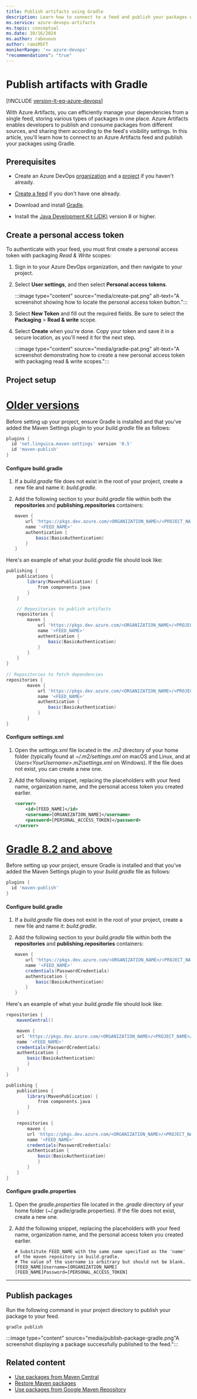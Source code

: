 ```yaml
---
title: Publish artifacts using Gradle
description: Learn how to connect to a feed and publish your packages with Gradle.
ms.service: azure-devops-artifacts
ms.topic: conceptual
ms.date: 10/16/2024
ms.author: rabououn
author: ramiMSFT
monikerRange: '<= azure-devops'
"recommendations": "true"
---
```


# Publish artifacts with Gradle

[!INCLUDE [version-lt-eq-azure-devops](../../includes/version-lt-eq-azure-devops.md)]

With Azure Artifacts, you can efficiently manage your dependencies from a single feed, storing various types of packages in one place. Azure Artifacts enables developers to publish and consume packages from different sources, and sharing them according to the feed's visibility settings. In this article, you'll learn how to connect to an Azure Artifacts feed and publish your packages using Gradle.

## Prerequisites

- Create an Azure DevOps [organization](../../organizations/accounts/create-organization.md) and a [project](../../organizations/projects/create-project.md#create-a-project) if you haven't already.

- [Create a feed](../get-started-maven.md#create-a-feed) if you don't have one already.

- Download and install [Gradle](https://docs.gradle.org/current/userguide/installation.html).

- Install the [Java Development Kit (JDK)](https://jdk.java.net/) version 8 or higher.

## Create a personal access token

To authenticate with your feed, you must first create a personal access token with packaging *Read & Write* scopes:

1. Sign in to your Azure DevOps organization, and then navigate to your project.

1. Select **User settings**, and then select **Personal access tokens**.

    :::image type="content" source="media/create-pat.png" alt-text="A screenshot showing how to locate the personal access token button.":::

1. Select **New Token** and fill out the required fields. Be sure to select the **Packaging** > **Read & write** scope.

1. Select **Create** when you're done. Copy your token and save it in a secure location, as you'll need it for the next step.

    :::image type="content" source="media/gradle-pat.png" alt-text="A screenshot demonstrating how to create a new personal access token with packaging read & write scopes.":::  

## Project setup

# [Older versions](#tab/older)

Before setting up your project, ensure Gradle is installed and that you've added the Maven Settings plugin to your *build.gradle* file as follows:

```groovy
plugins {
  id 'net.linguica.maven-settings' version '0.5'
  id 'maven-publish'
}
```

#### Configure build.gradle

1. If a *build.gradle* file does not exist in the root of your project, create a new file and name it: *build.gradle*.

1. Add the following section to your *build.gradle* file within both the **repositories** and **publishing.repositories** containers: 

    ```groovy
    maven {
        url 'https://pkgs.dev.azure.com/<ORGANIZATION_NAME>/<PROJECT_NAME>/_packaging/<FEED_NAME>/maven/v1'
        name '<FEED_NAME>'
        authentication {
            basic(BasicAuthentication)
        }
    }
    ```

Here's an example of what your *build.gradle* file should look like:

```groovy
publishing { 
    publications {
        library(MavenPublication) {
            from components.java
        }
    }

    // Repositories to publish artifacts 
    repositories { 
        maven {
            url 'https://pkgs.dev.azure.com/<ORGANIZATION_NAME>/<PROJECT_NAME>/_packaging/<FEED_NAME>/maven/v1'
            name '<FEED_NAME>'
            authentication {
                basic(BasicAuthentication)
            }
        }
    } 
} 
    
// Repositories to fetch dependencies
repositories { 
        maven {
            url 'https://pkgs.dev.azure.com/<ORGANIZATION_NAME>/<PROJECT_NAME>/_packaging/<FEED_NAME>/maven/v1'
            name '<FEED_NAME>'
            authentication {
                basic(BasicAuthentication)
            }
        }
} 
```

#### Configure settings.xml

1. Open the *settings.xml* file located in the *.m2* directory of your home folder (typically found at *~/.m2/settings.xml* on macOS and Linux, and at *Users\<YourUsername>\.m2\settings.xml* on Windows). If the file does not exist, you can create a new one.

1. Add the following snippet, replacing the placeholders with your feed name, organization name, and the personal access token you created earlier.

    ```xml
    <server>
        <id>[FEED_NAME]</id>
        <username>[ORGANIZATION_NAME]</username>
        <password>[PERSONAL_ACCESS_TOKEN]</password>
    </server>
    ```

# [Gradle 8.2 and above](#tab/newer)

Before setting up your project, ensure Gradle is installed and that you've added the Maven Settings plugin to your *build.gradle* file as follows:

```groovy
plugins {
  id 'maven-publish'
}
```

#### Configure build.gradle

1. If a *build.gradle* file does not exist in the root of your project, create a new file and name it: *build.gradle*.

1. Add the following section to your *build.gradle* file within both the **repositories** and **publishing.repositories** containers: 

    ```groovy
    maven {
        url 'https://pkgs.dev.azure.com/<ORGANIZATION_NAME>/<PROJECT_NAME>/_packaging/<FEED_NAME>/maven/v1'
        name '<FEED_NAME>'
        credentials(PasswordCredentials)
        authentication {
            basic(BasicAuthentication)
        }
    }
    ```

Here's an example of what your *build.gradle* file should look like:

```groovy
repositories {
    mavenCentral()

    maven {
    url 'https://pkgs.dev.azure.com/<ORGANIZATION_NAME>/<PROJECT_NAME>/_packaging/<FEED_NAME>/maven/v1'
    name '<FEED_NAME>'
    credentials(PasswordCredentials)
    authentication {
        basic(BasicAuthentication)
        }
    }
}

publishing {
    publications {
        library(MavenPublication) {
            from components.java
        }
    }

    repositories {
        maven {
        url 'https://pkgs.dev.azure.com/<ORGANIZATION_NAME>/<PROJECT_NAME>/_packaging/<FEED_NAME>/maven/v1'
        name '<FEED_NAME>'
        credentials(PasswordCredentials)
        authentication {
            basic(BasicAuthentication)
            }
        }
    }
}
```

#### Configure gradle.properties

1. Open the *gradle.properties* file located in the *.gradle* directory of your home folder (~/.gradle/gradle.properties). If the file does not exist, create a new one.

1. Add the following snippet, replacing the placeholders with your feed name, organization name, and the personal access token you created earlier.

    ```
    # Substitute FEED_NAME with the same name specified as the 'name' of the maven repository in build.gradle.
    # The value of the username is arbitrary but should not be blank.
    [FEED_NAME]Username=[ORGANIZATION_NAME]
    [FEED_NAME]Password=[PERSONAL_ACCESS_TOKEN]
    ```

---

## Publish packages

Run the following command in your project directory to publish your package to your feed.

```command
gradle publish
```

:::image type="content" source="media/publish-package-gradle.png"A screenshot displaying a package successfully published to the feed.":::

## Related content

- [Use packages from Maven Central](upstream-sources.md)
- [Restore Maven packages](./install.md)
- [Use packages from Google Maven Repository](google-maven.md)
